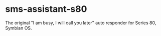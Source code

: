 # sms-assistant-s80
The original "I am busy, I will call you later" auto responder for Series 80, Symbian OS.
